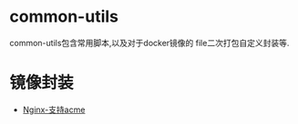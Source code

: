 <!--
 * @Description: 
 * @Version: 
 * @Author: BaiYiZhuo
 * @Date: 2023-09-14 15:30:08
 * @LastEditTime: 2023-09-14 15:31:20
-->
# common-utils
common-utils包含常用脚本,以及对于docker镜像的 file二次打包自定义封装等.

# 镜像封装
- [Nginx-支持acme](./docker/nginx/README.md)